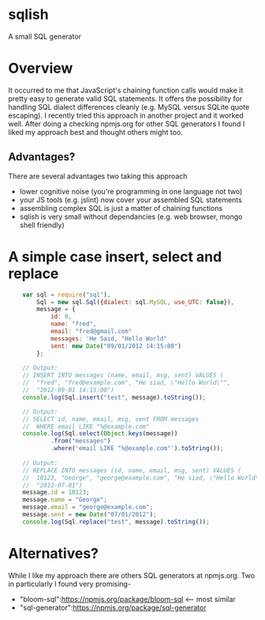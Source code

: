 sqlish
======

A small SQL generator

# Overview

It occurred to me that JavaScript's chaining function calls would
make it pretty easy to generate valid SQL statements. It offers the 
possibility for handling SQL dialect differences cleanly (e.g. MySQL versus 
SQLite quote escaping). I recently tried this approach in another project and 
it worked well.  After doing a checking npmjs.org for other SQL generators I
found I liked my approach best and thought others might too.

## Advantages?

There are several advantages two taking this approach

* lower cognitive noise (you're programming in one language not two)
* your JS tools (e.g. jslint) now cover your assembled SQL statements
* assembling complex SQL is just a matter of chaining functions
* sqlish is very small without dependancies (e.g. web browser, mongo shell friendly)


# A simple case insert, select and replace

```JavaScript
	var sql = require("sql"),
		Sql = new sql.Sql({dialect: sql.MySQL, use_UTC: false}),
		message = {
			id: 0,
			name: "fred",
			email: "fred@gmail.com"
			messages: 'He Said, "Hello World"
			sent: new Date("09/01/2012 14:15:00")
		};
	
	// Output:
	// INSERT INTO messages (name, email, msg, sent) VALUES (
	//	"fred", "fred@example.com", "He siad, \"Hello World\"", 
	//	"2012-09-01 14:15:00")
	console.log(Sql.insert("test", message).toString());

	// Output:
	// SELECT id, name, email, msg, sent FROM messages 
	//	WHERE email LIKE "%@example.com"
	console.log(Sql.select(Object.keys(message))
			.from("messages")
			.where('email LIKE "%@example.com"').toString());
	
	// Output:
	// REPLACE INTO messages (id, name, email, msg, sent) VALUES (
	//	10123, "George", "george@example.com", "He siad, \"Hello World\"", 
	//	"2012-07-01")
	message.id = 10123;
	message.name = "George";
	message.email = "george@example.com";
	message.sent = new Date("07/01/2012");
	console.log(Sql.replace("test", message).toString());
```

# Alternatives?

While I like my approach there are others SQL generators at npmjs.org. Two 
in particularly I found very promising-

* "bloom-sql":https://npmjs.org/package/bloom-sql <-- most similar
* "sql-generator":https://npmjs.org/package/sql-generator

 
